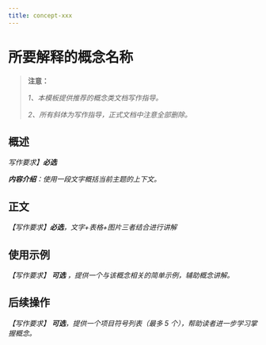 ```yaml
---
title: concept-xxx
---
```


# 所要解释的概念名称

> **注意：**
>
> _1、本模板提供推荐的概念类文档写作指导。_
>
> _2、所有斜体为写作指导，正式文档中注意全部删除。_

## 概述

_写作要求】**必选**_

_**内容介绍**：使用一段文字概括当前主题的上下文。_

## 正文

_【写作要求】**必选**，文字+表格+图片三者结合进行讲解_

## 使用示例

_【写作要求】  **可选** ，提供一个与该概念相关的简单示例，辅助概念讲解。_

## 后续操作

_【写作要求】  **可选**，提供一个项目符号列表（最多 5 个），帮助读者进一步学习掌握概念。_
